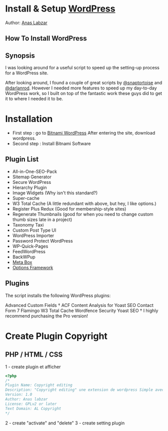 # Install & Setup [WordPress](http://wordpress.org) 

Author: [Anas Labzar](https://github.com/AnasLabzar)

##  How To Install WordPress 

## Synopsis

I was looking around for a useful script to speed up the setting-up process for a WordPress site.

After looking around, I found a couple of great scripts by [@snaptortoise](https://github.com/snaptortoise) and [@darlanrod](https://github.com/darlanrod). However I needed more features to speed up my day-to-day WordPress work, so I built on top of the fantastic work these guys did to get it to where I needed it to be.


# Installation

- First step : go to [Bitnami WordPress](https://bitnami.com/stack/wordpress) After entering the site, download wordpress.
- Second step : Install Bitnami Software

Plugin List
-----------
- All-in-One-SEO-Pack
- Sitemap Generator
- Secure WordPress
- Hierarchy Plugin
- Image Widgets (Why isn't this standard?)
- Super-cache
- W3 Total Cache (A little redundant with above, but hey, I like options.)
- Register Plus Redux (Good for membership-style sites)
- Regenerate Thumbnails (good for when you need to change custom thumb sizes late in a project)
- Taxonomy Taxi
- Custom Post Type UI 
- WordPress Importer
- Password Protect WordPress
- WP-Quick-Pages
- FeedWordPress
- BackWPup
- [Meta Box](http://wordpress.org/plugins/meta-box/)
- [Options Framework](http://wordpress.org/plugins/options-framework/)



## Plugins
The script installs the following WordPress plugins:

Advanced Custom Fields 
† ACF Content Analysis for Yoast SEO
Contact Form 7
Flamingo
W3 Total Cache
Wordfence Security
Yoast SEO
† I highly recommend purchasing the Pro version!

 # Create Plugin Copyright
 
 ## PHP / HTML / CSS
 1 - create plugin et afficher
 
 ```php
<?php
/*
Plugin Name: Copyright editing
Description: "Copyright editing" une extension de wordpress Simple avec 2 sous menus : un pour les informations générale du plugin et un pour les settings.
Version: 1.0
Author: Anas labzar
License: GPLv2 or later
Text Domain: AL Copyright 
*/
```
 2 - create "activate" and "delete"
 3 - create setting plugin 
